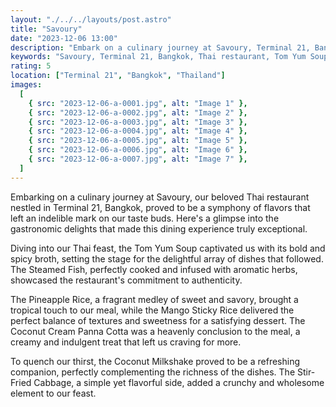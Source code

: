 ```yaml
---
layout: "./../../layouts/post.astro"
title: "Savoury"
date: "2023-12-06 13:00"
description: "Embark on a culinary journey at Savoury, Terminal 21, Bangkok, and savor the authentic flavors of Thai cuisine. From Tom Yum Soup to Coconut Cream Panna Cotta, each dish is a masterpiece that defines excellence."
keywords: "Savoury, Terminal 21, Bangkok, Thai restaurant, Tom Yum Soup, Steamed Fish, Pineapple Rice, Mango Sticky Rice, Coconut Cream Panna Cotta, Coconut Milkshake, Stir-Fried Cabbage, culinary excellence, Thai cuisine, gastronomic journey."
rating: 5
location: ["Terminal 21", "Bangkok", "Thailand"]
images:
  [
    { src: "2023-12-06-a-0001.jpg", alt: "Image 1" },
    { src: "2023-12-06-a-0002.jpg", alt: "Image 2" },
    { src: "2023-12-06-a-0003.jpg", alt: "Image 3" },
    { src: "2023-12-06-a-0004.jpg", alt: "Image 4" },
    { src: "2023-12-06-a-0005.jpg", alt: "Image 5" },
    { src: "2023-12-06-a-0006.jpg", alt: "Image 6" },
    { src: "2023-12-06-a-0007.jpg", alt: "Image 7" },
  ]
---
```


Embarking on a culinary journey at Savoury, our beloved Thai restaurant nestled in Terminal 21, Bangkok, proved to be a symphony of flavors that left an indelible mark on our taste buds. Here's a glimpse into the gastronomic delights that made this dining experience truly exceptional.

Diving into our Thai feast, the Tom Yum Soup captivated us with its bold and spicy broth, setting the stage for the delightful array of dishes that followed. The Steamed Fish, perfectly cooked and infused with aromatic herbs, showcased the restaurant's commitment to authenticity.

The Pineapple Rice, a fragrant medley of sweet and savory, brought a tropical touch to our meal, while the Mango Sticky Rice delivered the perfect balance of textures and sweetness for a satisfying dessert. The Coconut Cream Panna Cotta was a heavenly conclusion to the meal, a creamy and indulgent treat that left us craving for more.

To quench our thirst, the Coconut Milkshake proved to be a refreshing companion, perfectly complementing the richness of the dishes. The Stir-Fried Cabbage, a simple yet flavorful side, added a crunchy and wholesome element to our feast.
